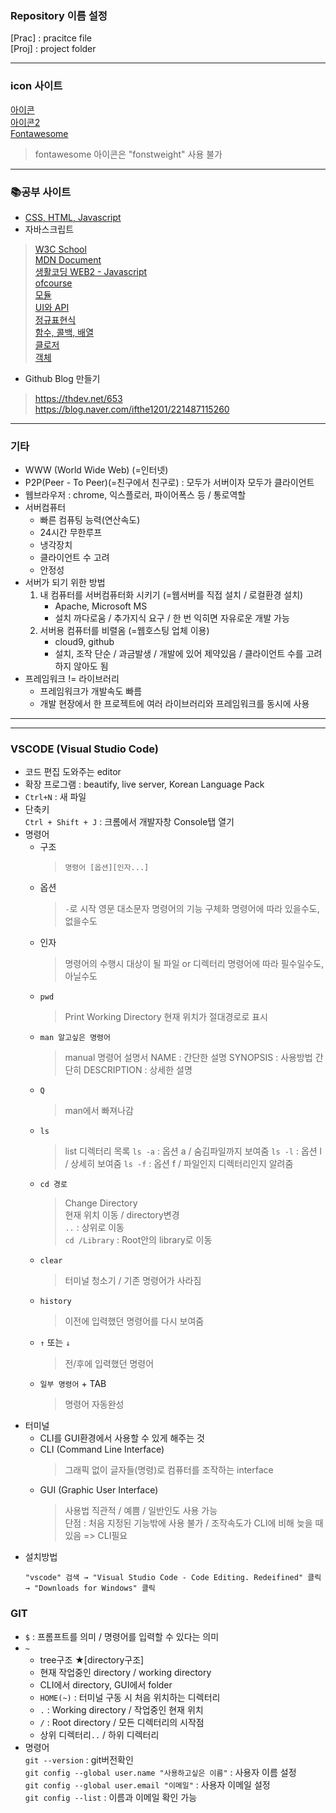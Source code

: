 ### Repository 이름 설정  
[Prac] : pracitce file  
[Proj] : project folder

- - -  

### icon 사이트  
[아이콘](https://bite-sized-learning.tistory.com/145)  
[아이콘2](https://material.io/resources/icons/?style=baseline)  
[Fontawesome](https://cdnjs.com/libraries/font-awesome)  
  > fontawesome 아이콘은 "fonstweight" 사용 불가
  
- - -  

### 📚공부 사이트  
- [CSS, HTML, Javascript](https://ofcourse.kr/)  
- 자바스크립트  
> [W3C School](https://www.3schools.com/)  
> [MDN Document](https://developer.mozilla.org/ko/docs/Web/JavaScript)  
> [생활코딩 WEB2 - Javascript](https://opentutorials.org/course/3085)  
> [ofcourse](https://ofcourse.kr/)  
> [모듈](https://opentutorials.org/course/743/4750)  
> [UI와 API](https://opentutorials.org/course/743/6533)  
> [정규표현식](https://opentutorials.org/course/743/6580)  
> [함수, 콜백, 배열](https://opentutorials.org/course/743/6508)  
> [클로저](https://opentutorials.org/course/743/6544)  
> [객체](https://opentutorials.org/course/743/6491)  
- Github Blog 만들기  
> https://thdev.net/653  
> https://blog.naver.com/ifthe1201/221487115260  

- - -  

### 기타  
- WWW (World Wide Web) (=인터넷)  
- P2P(Peer - To Peer)(=친구에서 친구로) : 모두가 서버이자 모두가 클라이언트  
- 웹브라우저 : chrome, 익스플로러, 파이어폭스 등 / 통로역할  
- 서버컴퓨터  
  - 빠른 컴퓨팅 능력(연산속도)  
  - 24시간 무한루프  
  - 냉각장치  
  - 클라이언트 수 고려  
  - 안정성  
- 서버가 되기 위한 방법  
  1. 내 컴퓨터를 서버컴퓨터화 시키기 (=웹서버를 직접 설치 / 로컬환경 설치)  
      - Apache, Microsoft MS
      - 설치 까다로움 / 추가지식 요구 / 한 번 익히면 자유로운 개발 가능  
  2. 서버용 컴퓨터를 비렬옴 (=웹호스팅 업체 이용)  
      - cloud9, github  
      - 설치, 조작 단순 / 과금발생 / 개발에 있어 제약있음 / 클라이언트 수를 고려하지 않아도 됨  
- 프레임워크 != 라이브러리  
  - 프레임워크가 개발속도 빠름  
  - 개발 현장에서 한 프로젝트에 여러 라이브러리와 프레임워크를 동시에 사용  
  
- - -  
- - -  

### VSCODE (Visual Studio Code)  
- 코드 편집 도와주는 editor  
- 확장 프로그램 : beautify, live server, Korean Language Pack  
- `Ctrl+N` : 새 파일  
- 단축키  
  `Ctrl + Shift + J` : 크롬에서 개발자창 Console탭 열기  
- 명령어
  - 구조
    > `명령어 [옵션][인자...]`  
  - 옵션
    > `-`로 시작
    > 영문 대소문자
    > 명령어의 기능 구체화
    > 명령어에 따라 있을수도, 없을수도  
  - 인자
    > 명령어의 수행시 대상이 될 파일 or 디렉터리
    > 명령어에 따라 필수일수도, 아닐수도  
  - `pwd`
    > Print Working Directory
    > 현재 위치가 절대경로로 표시  
  - `man 알고싶은 명령어`
    > manual
    > 명령어 설명서
    > NAME : 간단한 설명
    > SYNOPSIS : 사용방법 간단히
    > DESCRIPTION : 상세한 설명  
  - `Q`
    > man에서 빠져나감  
  - `ls`
    > list
    > 디렉터리 목록
    > `ls -a` : 옵션 a / 숨김파일까지 보여줌
    > `ls -l` : 옵션 l / 상세히 보여줌
    > `ls -f` : 옵션 f / 파일인지 디렉터리인지 알려줌
  - `cd 경로`
    > Change Directory  
    > 현재 위치 이동 / directory변경  
    > `..` : 상위로 이동  
    > `cd /Library` : Root안의 library로 이동  
  - `clear`  
    > 터미널 청소기 / 기존 명령어가 사라짐  
  - `history`
    > 이전에 입력했던 명령어를 다시 보여줌  
  - `↑` 또는 `↓`
    > 전/후에 입력했던 명령어  
  - `일부 명령어` + TAB
    > 명령어 자동완성
- 터미널  
  - CLI를 GUI환경에서 사용할 수 있게 해주는 것  
  - CLI (Command Line Interface)  
    > 그래픽 없이 글자들(명령)로 컴퓨터를 조작하는 interface  
  - GUI (Graphic User Interface)  
    > 사용법 직관적 / 예쁨 / 일반인도 사용 가능  
    > 단점 : 처음 지정된 기능밖에 사용 불가 / 조작속도가 CLI에 비해 늦을 때 있음  => CLI필요  
- 설치방법  
    ```
    "vscode" 검색 → "Visual Studio Code - Code Editing. Redeifined" 클릭 → "Downloads for Windows" 클릭 
    ```  

### GIT  
- `$` : 프롬프트를 의미 / 명령어를 입력할 수 있다는 의미  
- `~`  
  - tree구조 ★[directory구조]  
  - 현재 작업중인 directory / working directory  
  - CLI에서 directory, GUI에서 folder  
  - `HOME(~)` : 터미널 구동 시 처음 위치하는 디렉터리  
  - `.` : Working directory / 작업중인 현재 위치  
  - `/` : Root directory / 모든 디렉터리의 시작점  
  - 상위 디렉터리`..` / 하위 디렉터리  
- 명령어  
  `git --version` : git버전확인  
  `git config --global user.name "사용하고싶은 이름"` : 사용자 이름 설정  
  `git config --global user.email "이메일"` : 사용자 이메일 설정  
  `git config --list` : 이름과 이메일 확인 가능  

